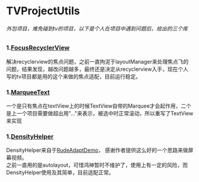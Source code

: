  # TVProjectUtils 
 
 ###### 外包项目，难免碰到tv的项目，以下是个人在项目中遇到问题后，给出的三个库
 ### 1.[FocusRecyclerView](tvprojectutils\src\main\java\com\yan\tvprojectutils\FocusRecyclerView.java)
 解决recyclerview的焦点问题，之前一直拘泥于layoutManager来处理焦点飞的问题，结果发现，越改问题越多，最终还是决定从recyclerview入手，现在个人写的tv项目都是用的这个来做的焦点适配，目前运行稳定。
 ### 1.[MarqueeText](tvprojectutils\src\main\java\com\yan\tvprojectutils\MarqueeText.java)
 一个是只有焦点在textView上的时候TextView自带的Marquee才会起作用，二个是上一个项目需要做超出用"..."来表示，被选中时正常滚动，所以重写了TextView来实现
 ### 1.[DensityHelper](tvprojectutils\src\main\java\com\yan\tvprojectutils\DensityHelper.java)
 DensityHelper来自于[RudeAdaptDemo](https://github.com/Firedamp/RudeAdaptDemo)， 感谢作者提供这么好的一个思路来做屏幕视频。
 <br/>
 之前一直用的是autolayout，可惜鸿神暂时不维护了，使用上有一定的风险，而DensityHelper使用及其简单，目前适配正常。
 